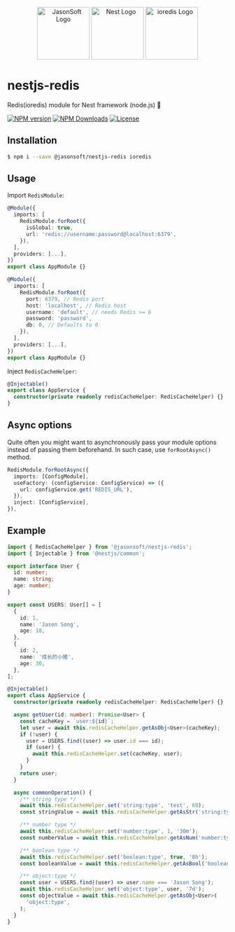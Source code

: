<p align="center">
  <a href="https://github.com/jasonsoft/" target="blank"><img src="https://avatars.githubusercontent.com/u/90173752?s=200&v=4" width="120" alt="JasonSoft Logo" /></a>
  <a href="http://nestjs.com/" target="blank"><img src="https://avatars.githubusercontent.com/u/28507035?s=200&v=4" width="120" alt="Nest Logo" /></a>
  <a href="https://github.com/luin/ioredis" target="blank"><img src="https://camo.githubusercontent.com/ad27b417b2b5b45843309bd82134121581bce291cda4ee94539b72c20e9bfc47/68747470733a2f2f63646e2e6a7364656c6976722e6e65742f67682f6c75696e2f696f726564697340623565386337342f6c6f676f2e737667" height="120"  alt="ioredis Logo" /></a>
</p>

# nestjs-redis

Redis(ioredis) module for Nest framework (node.js) 🐷

[![NPM version][npm-img]][npm-url]
[![NPM Downloads][downloads-image]][npm-url]
[![License][license-img]][license-url]

## Installation

```bash
$ npm i --save @jasonsoft/nestjs-redis ioredis
```

## Usage

Import `RedisModule`:

```typescript
@Module({
  imports: [
    RedisModule.forRoot({
      isGlobal: true,
      url: 'redis://username:password@localhost:6379',
    }),
  ],
  providers: [...],
})
export class AppModule {}
```

```typescript
@Module({
  imports: [
    RedisModule.forRoot({
      port: 6379, // Redis port
      host: 'localhost', // Redis host
      username: 'default', // needs Redis >= 6
      password: 'password',
      db: 0, // Defaults to 0
    }),
  ],
  providers: [...],
})
export class AppModule {}
```

Inject `RedisCacheHelper`:

```typescript
@Injectable()
export class AppService {
  constructor(private readonly redisCacheHelper: RedisCacheHelper) {}
}
```

## Async options

Quite often you might want to asynchronously pass your module options instead of passing them beforehand. In such case, use `forRootAsync()` method.

```typescript
RedisModule.forRootAsync({
  imports: [ConfigModule],
  useFactory: (configService: ConfigService) => ({
    url: configService.get('REDIS_URL'),
  }),
  inject: [ConfigService],
}),
```

## Example

```typescript
import { RedisCacheHelper } from '@jasonsoft/nestjs-redis';
import { Injectable } from '@nestjs/common';

export interface User {
  id: number;
  name: string;
  age: number;
}

export const USERS: User[] = [
  {
    id: 1,
    name: 'Jason Song',
    age: 18,
  },
  {
    id: 2,
    name: '成长的小猪',
    age: 30,
  },
];

@Injectable()
export class AppService {
  constructor(private readonly redisCacheHelper: RedisCacheHelper) {}

  async getUser(id: number): Promise<User> {
    const cacheKey = `user:${id}`;
    let user = await this.redisCacheHelper.getAsObj<User>(cacheKey);
    if (!user) {
      user = USERS.find((user) => user.id === id);
      if (user) {
        await this.redisCacheHelper.set(cacheKey, user);
      }
    }
    return user;
  }

  async commonOperation() {
    /** string type */
    await this.redisCacheHelper.set('string:type', 'test', 60);
    const stringValue = await this.redisCacheHelper.getAsStr('string:type');

    /** number type */
    await this.redisCacheHelper.set('number:type', 1, '30m');
    const numberValue = await this.redisCacheHelper.getAsNum('number:type');

    /** boolean type */
    await this.redisCacheHelper.set('boolean:type', true, '8h');
    const booleanValue = await this.redisCacheHelper.getAsBool('boolean:type');

    /** object:type */
    const user = USERS.find((user) => user.name === 'Jason Song');
    await this.redisCacheHelper.set('object:type', user, '7d');
    const objectValue = await this.redisCacheHelper.getAsObj<User>(
      'object:type',
    );
  }
}
```

[npm-img]: https://img.shields.io/npm/v/@jasonsoft/nestjs-redis.svg?style=flat-square
[npm-url]: https://npmjs.org/package/@jasonsoft/nestjs-redis
[license-img]: https://img.shields.io/badge/license-MIT-green.svg?style=flat-square
[license-url]: LICENSE
[downloads-image]: https://img.shields.io/npm/dt/@jasonsoft/nestjs-redis.svg?style=flat-square
[project-icon]: https://avatars.githubusercontent.com/u/22167571?v=4
